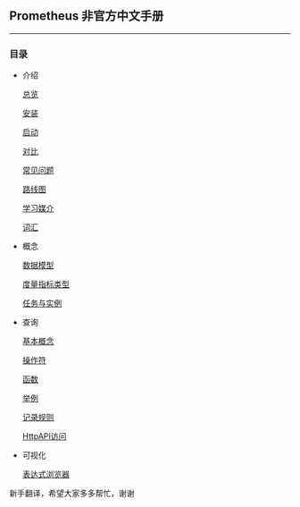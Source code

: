 ## Prometheus 非官方中文手册
---
### 目录
 - 介绍

   [总览](introduction/overview.md)

   [安装](introduction/install.md)

   [启动](introduction/get_started.md)

   [对比](introduction/comparison.md)

   [常见问题](introduction/questions.md)

   [路线图](introduction/roadmap.md)

   [学习媒介](introduction/media.md)

   [词汇](introduction/glossary.md)

 - 概念

   [数据模型](concepts/data_model.md)

   [度量指标类型](concepts/metric_types.md)

   [任务与实例](concepts/job_and_instance.md)

 - 查询

   [基本概念](querying/basics.md)

   [操作符](querying/operators.md)

   [函数](querying/functions.md)

   [举例](querying/query_examples.md)

   [记录规则](querying/recording_rules.md)

   [HttpAPI访问](querying/http_api.md)

 - 可视化

   [表达式浏览器](virsualization/expression_browser.md)

新手翻译，希望大家多多帮忙，谢谢

